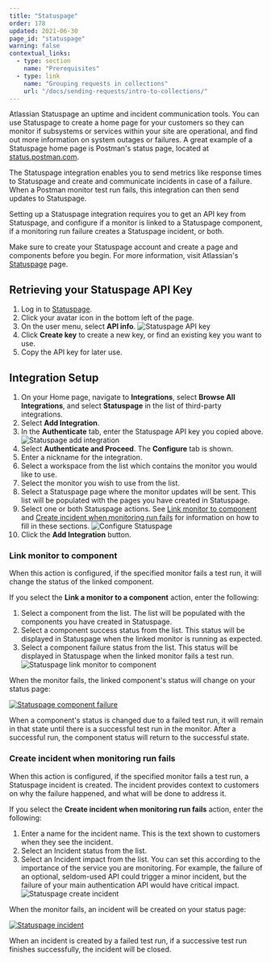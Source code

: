 ```yaml
---
title: "Statuspage"
order: 178
updated: 2021-06-30
page_id: "statuspage"
warning: false
contextual_links:
  - type: section
    name: "Prerequisites"
  - type: link
    name: "Grouping requests in collections"
    url: "/docs/sending-requests/intro-to-collections/"
---
```


Atlassian Statuspage an uptime and incident communication tools. You can use Statuspage to create a home page for your customers so they can monitor if subsystems or services within your site are operational, and find out more information on system outages or failures. A great example of a Statuspage home page is Postman's status page, located at [status.postman.com](https://status.postman.com).

The Statuspage integration enables you to send metrics like response times to Statuspage and create and communicate incidents in case of a failure. When a Postman monitor test run fails, this integration can then send updates to Statuspage.

Setting up a Statuspage integration requires you to get an API key from Statuspage, and configure if a monitor is linked to a Statuspage component, if a monitoring run failure creates a Statuspage incident, or both.

Make sure to create your Statuspage account and create a page and components before you begin. For more information, visit Atlassian's [Statuspage](https://www.atlassian.com/software/statuspage) page.

## Retrieving your Statuspage API Key

1. Log in to [Statuspage](https://manage.statuspage.io/login).
2. Click your avatar icon in the bottom left of the page.
3. On the user menu, select **API info**.
![Statuspage API key](https://assets.postman.com/postman-docs/statuspage-api-key.jpg)
4. Click **Create key** to create a new key, or find an existing key you want to use.
5. Copy the API key for later use.

## Integration Setup

1. On your Home page, navigate to **Integrations**, select **Browse All Integrations**, and select **Statuspage** in the list of third-party integrations.
1. Select **Add Integration**.
1. In the **Authenticate** tab, enter the Statuspage API key you copied above.
![Statuspage add integration](https://assets.postman.com/postman-docs/add-integration-statuspage.jpg)
1. Select **Authenticate and Proceed**. The **Configure** tab is shown.
1. Enter a nickname for the integration.
1. Select a workspace from the list which contains the monitor you would like to use.
1. Select the monitor you wish to use from the list.
1. Select a Statuspage page where the monitor updates will be sent. This list will be populated with the pages you have created in Statuspage.
1. Select one or both Statuspage actions. See [Link monitor to component](#link-monitor-to-component) and [Create incident when monitoring run fails](#create-incident-when-monitoring-run-fails) for information on how to fill in these sections.
![Configure Statuspage](https://assets.postman.com/postman-docs/configure-statuspage.jpg)
1. Click the **Add Integration** button.

### Link monitor to component

When this action is configured, if the specified monitor fails a test run, it will change the status of the linked component.

If you select the **Link a monitor to a component** action, enter the following:

1. Select a component from the list. The list will be populated with the components you have created in Statuspage.
1. Select a component success status from the list. This status will be displayed in Statuspage when the linked monitor is running as expected.
1. Select a component failure status from the list. This status will be displayed in Statuspage when the linked monitor fails a test run.
  ![Statuspage link monitor to component](https://assets.postman.com/postman-docs/statuspage-monitor-to-component.jpg)

When the monitor fails, the linked component's status will change on your status page:

[![Statuspage component failure](https://assets.postman.com/postman-docs/statuspage-component-fail.jpg)](https://assets.postman.com/postman-docs/statuspage-component-fail.jpg)

When a component's status is changed due to a failed test run, it will remain in that state until there is a successful test run in the monitor. After a successful run, the component status will return to the successful state.

### Create incident when monitoring run fails

When this action is configured, if the specified monitor fails a test run, a Statuspage incident is created. The incident provides context to customers on why the failure happened, and what will be done to address it.

If you select the **Create incident when monitoring run fails** action, enter the following:

1. Enter a name for the incident name. This is the text shown to customers when they see the incident.
1. Select an Incident status from the list.
1. Select an Incident impact from the list. You can set this according to the importance of the service you are monitoring. For example, the failure of an optional, seldom-used API could trigger a minor incident, but the failure of your main authentication API would have critical impact.
  ![Statuspage create incident](https://assets.postman.com/postman-docs/statuspage-create-incident.jpg)

When the monitor fails, an incident will be created on your status page:

[![Statuspage incident](https://assets.postman.com/postman-docs/statuspage-incident.jpg)](https://assets.postman.com/postman-docs/statuspage-incident.jpg)

When an incident is created by a failed test run, if a successive test run finishes successfully, the incident will be closed.
